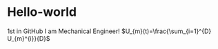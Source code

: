 # Hello-world
1st in GitHub
I am Mechanical Engineer!
$U_{m}(t)=\frac{\sum_{i=1}^{D} U_{m}^{i}}{D}$
